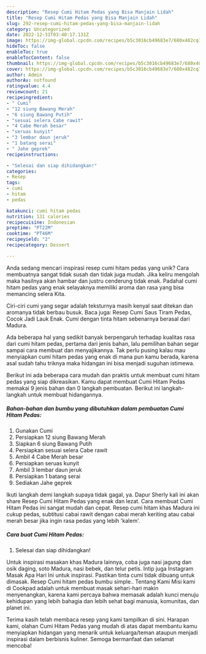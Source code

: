 ```yaml
---
description: "Resep Cumi Hitam Pedas yang Bisa Manjain Lidah"
title: "Resep Cumi Hitam Pedas yang Bisa Manjain Lidah"
slug: 292-resep-cumi-hitam-pedas-yang-bisa-manjain-lidah
category: Uncategorized
date: 2022-12-31T03:40:17.131Z
image: https://img-global.cpcdn.com/recipes/b5c3016cb49683e7/680x482cq70/cumi-hitam-pedas-foto-resep-utama.jpg
hideToc: false
enableToc: true
enableTocContent: false
thumbnail: https://img-global.cpcdn.com/recipes/b5c3016cb49683e7/680x482cq70/cumi-hitam-pedas-foto-resep-utama.jpg
cover: https://img-global.cpcdn.com/recipes/b5c3016cb49683e7/680x482cq70/cumi-hitam-pedas-foto-resep-utama.jpg
author: Admin
authorAv: notfound
ratingvalue: 4.4
reviewcount: 21
recipeingredient:
- " Cumi"
- "12 siung Bawang Merah"
- "6 siung Bawang Putih"
- "sesuai selera Cabe rawit"
- "4 Cabe Merah besar"
- "seruas kunyit"
- "3 lembar daun jeruk"
- "1 batang serai"
- " Jahe geprek"
recipeinstructions:

- "Selesai dan siap dihidangkan!"
categories:
- Resep
tags:
- cumi
- hitam
- pedas

katakunci: cumi hitam pedas 
nutrition: 131 calories
recipecuisine: Indonesian
preptime: "PT22M"
cooktime: "PT46M"
recipeyield: "2"
recipecategory: Dessert

---
```





Anda sedang mencari inspirasi resep cumi hitam pedas yang unik? Cara membuatnya sangat tidak susah dan tidak juga mudah. Jika keliru mengolah maka hasilnya akan hambar dan justru cenderung tidak enak. Padahal cumi hitam pedas yang enak selayaknya memiliki aroma dan rasa yang bisa memancing selera Kita.





Ciri-ciri cumi yang segar adalah teksturnya masih kenyal saat ditekan dan aromanya tidak berbau busuk. Baca juga: Resep Cumi Saus Tiram Pedas, Cocok Jadi Lauk Enak. Cumi dengan tinta hitam sebenarnya berasal dari Madura.

Ada beberapa hal yang sedikit banyak berpengaruh terhadap kualitas rasa dari cumi hitam pedas, pertama dari jenis bahan, lalu pemilihan bahan segar sampai cara membuat dan menyajikannya. Tak perlu pusing kalau mau menyiapkan cumi hitam pedas yang enak di mana pun kamu berada, karena asal sudah tahu triknya maka hidangan ini bisa menjadi suguhan istimewa.






Berikut ini ada beberapa cara mudah dan praktis untuk membuat cumi hitam pedas yang siap dikreasikan. Kamu dapat membuat Cumi Hitam Pedas memakai 9 jenis bahan dan 0 langkah pembuatan. Berikut ini langkah-langkah untuk membuat hidangannya.

<!--inarticleads1-->

##### Bahan-bahan dan bumbu yang dibutuhkan dalam pembuatan Cumi Hitam Pedas:

1. Gunakan  Cumi
1. Persiapkan 12 siung Bawang Merah
1. Siapkan 6 siung Bawang Putih
1. Persiapkan sesuai selera Cabe rawit
1. Ambil 4 Cabe Merah besar
1. Persiapkan seruas kunyit
1. Ambil 3 lembar daun jeruk
1. Persiapkan 1 batang serai
1. Sediakan  Jahe geprek


Ikuti langkah demi langkah supaya tidak gagal, ya. Dapur Sherly kali ini akan share Resep Cumi Hitam Pedas yang enak dan lezat. Cara membuat Cumi Hitam Pedas ini sangat mudah dan cepat. Resep cumi hitam khas Madura ini cukup pedas, subtitusi cabai rawit dengan cabai merah keriting atau cabai merah besar jika ingin rasa pedas yang lebih &#39;kalem&#39;. 

<!--inarticleads2-->

##### Cara buat Cumi Hitam Pedas:


1. Selesai dan siap dihidangkan!

Untuk inspirasi masakan khas Madura lainnya, coba juga nasi jagung dan osik daging, soto Madura, nasi bebek, dan telur petis. Intip juga Instagram Masak Apa Hari Ini untuk inspirasi. Pastikan tinta cumi tidak dibuang untuk dimasak. Resep Cumi hitam pedas bumbu simple.. Tentang Kami Misi kami di Cookpad adalah untuk membuat masak sehari-hari makin menyenangkan, karena kami percaya bahwa memasak adalah kunci menuju kehidupan yang lebih bahagia dan lebih sehat bagi manusia, komunitas, dan planet ini. 

Terima kasih telah membaca resep yang kami tampilkan di sini. Harapan kami, olahan Cumi Hitam Pedas yang mudah di atas dapat membantu kamu menyiapkan hidangan yang menarik untuk keluarga/teman ataupun menjadi inspirasi dalam berbisnis kuliner. Semoga bermanfaat dan selamat mencoba!

